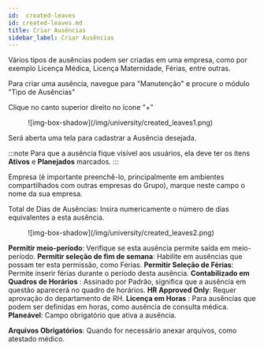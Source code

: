 ```yaml
---
id:  created-leaves
id: created-leaves.md
title: Criar Ausências
sidebar_label: Criar Ausências 
---
```



Vários tipos de ausências podem ser criadas em uma empresa, como por exemplo Licença Médica, Licença Maternidade, Férias, entre outras.

Para criar uma ausência, navegue para "Manutenção" e procure o módulo "Tipo de Ausências"

Clique no canto superior direito no ícone "+"

<figure>
![img-box-shadow](/img/university/created_leaves1.png)
</figure>

Será aberta uma tela para cadastrar a Ausência desejada.

:::note
Para que a ausência fique visível aos usuários, ela deve ter os itens **Ativos** e **Planejados** marcados.
:::

Empresa (é importante preenchê-lo, principalmente em ambientes compartilhados com outras empresas do Grupo), marque neste campo o nome da sua empresa.
 
Total de Dias de Ausências: Insira numericamente o número de dias equivalentes a esta ausência.
 
 
<figure>
![img-box-shadow](/img/university/created_leaves2.png)
</figure>
 
**Permitir meio-período**: Verifique se esta ausência permite saída em meio-período.
**Permitir seleção de fim de semana**: Habilite em ausências que possam ter esta permissão, como Férias.
**Permitir Seleção de Férias**: Permite inserir férias durante o período desta ausência.
**Contabilizado em Quadros de Horários** : Assinado por Padrão, significa que a ausência em questão aparecerá no quadro de horários.
**HR Approved Only**: Requer aprovação do departamento de RH.
**Licença em Horas** : Para ausências que podem ser definidas em horas, como ausência de consulta médica.
**Planeável**: Campo obrigatório que ativa a ausência.
 
**Arquivos Obrigatórios**: Quando for necessário anexar arquivos, como atestado médico.
 
 
